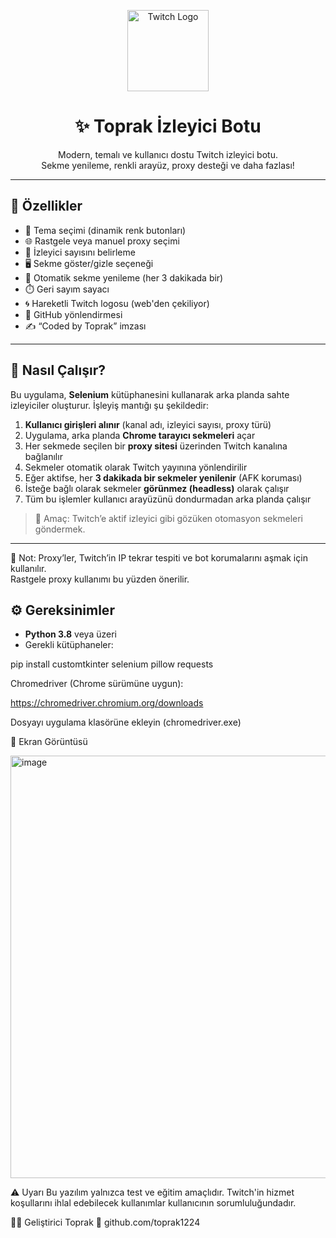 <!-- 🎥 Üstte Hareketli Twitch Logosu -->
<p align="center">
  <img src="https://media3.giphy.com/media/v1.Y2lkPTc5MGI3NjExOGZod2NrenNxbTVkbzVwMzFmdHNweGl6MzVraGsxanV0OTJtc2FhdyZlcD12MV9pbnRlcm5hbF9naWZfYnlfaWQmY3Q9cw/nvnCtgFUPvXS9MELci/giphy.gif" width="130" alt="Twitch Logo">
</p>

<h1 align="center">✨ Toprak İzleyici Botu</h1>

<p align="center">
  Modern, temalı ve kullanıcı dostu Twitch izleyici botu.<br>
  Sekme yenileme, renkli arayüz, proxy desteği ve daha fazlası!
</p>

---

## 🚀 Özellikler

- 🎨 Tema seçimi (dinamik renk butonları)
- 🌐 Rastgele veya manuel proxy seçimi
- 👥 İzleyici sayısını belirleme
- 🖥️ Sekme göster/gizle seçeneği
- 🔁 Otomatik sekme yenileme (her 3 dakikada bir)
- ⏱️ Geri sayım sayacı
- 🌀 Hareketli Twitch logosu (web'den çekiliyor)
- 🔗 GitHub yönlendirmesi
- ✍️ “Coded by Toprak” imzası

---

## 🔧 Nasıl Çalışır?

Bu uygulama, **Selenium** kütüphanesini kullanarak arka planda sahte izleyiciler oluşturur. İşleyiş mantığı şu şekildedir:

1. **Kullanıcı girişleri alınır** (kanal adı, izleyici sayısı, proxy türü)
2. Uygulama, arka planda **Chrome tarayıcı sekmeleri** açar
3. Her sekmede seçilen bir **proxy sitesi** üzerinden Twitch kanalına bağlanılır
4. Sekmeler otomatik olarak Twitch yayınına yönlendirilir
5. Eğer aktifse, her **3 dakikada bir sekmeler yenilenir** (AFK koruması)
6. İsteğe bağlı olarak sekmeler **görünmez (headless)** olarak çalışır
7. Tüm bu işlemler kullanıcı arayüzünü dondurmadan arka planda çalışır

> 🎯 Amaç: Twitch’e aktif izleyici gibi gözüken otomasyon sekmeleri göndermek.

---

🧠 Not: Proxy’ler, Twitch’in IP tekrar tespiti ve bot korumalarını aşmak için kullanılır.  
Rastgele proxy kullanımı bu yüzden önerilir.

## ⚙️ Gereksinimler

- **Python 3.8** veya üzeri
- Gerekli kütüphaneler:

pip install customtkinter selenium pillow requests

Chromedriver (Chrome sürümüne uygun):

https://chromedriver.chromium.org/downloads

Dosyayı uygulama klasörüne ekleyin (chromedriver.exe)

📸 Ekran Görüntüsü

<img width="897" height="676" alt="image" src="https://github.com/user-attachments/assets/ea8bad17-1afb-4b18-8b90-faf8636cd27f" />

⚠️ Uyarı
Bu yazılım yalnızca test ve eğitim amaçlıdır.
Twitch'in hizmet koşullarını ihlal edebilecek kullanımlar kullanıcının sorumluluğundadır.

👨‍💻 Geliştirici
Toprak
🔗 github.com/toprak1224
